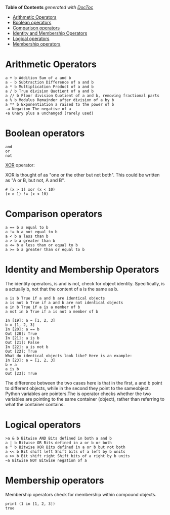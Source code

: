 <!-- START doctoc generated TOC please keep comment here to allow auto update -->
<!-- DON'T EDIT THIS SECTION, INSTEAD RE-RUN doctoc TO UPDATE -->
**Table of Contents**  *generated with [DocToc](https://github.com/thlorenz/doctoc)*

- [Arithmetic Operators](#arithmetic-operators)
- [Boolean operators](#boolean-operators)
- [Comparison operators](#comparison-operators)
- [Identity and Membership Operators](#identity-and-membership-operators)
- [Logical operators](#logical-operators)
- [Membership operators](#membership-operators)

<!-- END doctoc generated TOC please keep comment here to allow auto update -->

# Arithmetic Operators

```
a + b Addition Sum of a and b  
a - b Subtraction Difference of a and b  
a * b Multiplication Product of a and b  
a / b True division Quotient of a and b  
a // b Floor division Quotient of a and b, removing fractional parts  
a % b Modulus Remainder after division of a by b  
a ** b Exponentiation a raised to the power of b  
-a Negation The negative of a  
+a Unary plus a unchanged (rarely used)  
```

# Boolean operators

```
and  
or  
not  
```

[XOR](https://en.wikipedia.org/wiki/Exclusive_or) operator:

XOR is thought of as "one or the other but not both". This could be written as "A or B, but not, A and B".

```
# (x > 1) xor (x < 10)
(x > 1) != (x < 10)
```

# Comparison operators

```
a == b a equal to b  
a != b a not equal to b  
a < b a less than b  
a > b a greater than b  
a <= b a less than or equal to b  
a >= b a greater than or equal to b  
```

# Identity and Membership Operators

The identity operators, is and is not, check for object identity. Specifically, is a actually b, not that the content of a is the same as b.

```
a is b True if a and b are identical objects
a is not b True if a and b are not identical objects
a in b True if a is a member of b
a not in b True if a is not a member of b
```

```
In [19]: a = [1, 2, 3]
b = [1, 2, 3]
In [20]: a == b
Out [20]: True
In [21]: a is b
Out [21]: False
In [22]: a is not b
Out [22]: True
What do identical objects look like? Here is an example:
In [23]: a = [1, 2, 3]
b = a
a is b
Out [23]: True
```

The difference between the two cases here is that in the first, a and b point to different objects, while in the second they point to the sameobject. Python variables are pointers.The is operator checks whether the two variables are pointing to the same container (object), rather than referring to what the container contains.

# Logical operators

```
>a & b Bitwise AND Bits defined in both a and b  
a | b Bitwise OR Bits defined in a or b or both  
a ^ b Bitwise XOR Bits defined in a or b but not both  
a << b Bit shift left Shift bits of a left by b units  
a >> b Bit shift right Shift bits of a right by b units  
~a Bitwise NOT Bitwise negation of a
```

# Membership operators

Membership operators check for membership within compound objects. 

```
print (1 in [1, 2, 3])
true
```
